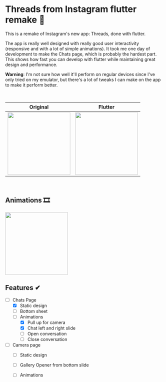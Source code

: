 # Threads from Instagram flutter remake 📸

This is a remake of Instagram's new app: Threads, done with flutter.

The app is really well designed with really good user interactivity (responsive and with a lot of simple animations). It took me one day of development to make the Chats page, which is probably the hardest part. This shows how fast you can develop with flutter while maintaining great design and performance. 

**Warning**: I'm not sure how well it'll perform on regular devices since I've only tried on my emulator, but there's a lot of tweaks I can make on the app to make it perform better. 

<br>

Original             |  Flutter
:-------------------------:|:-------------------------:
<img src="https://lh3.googleusercontent.com/SN4vqCYgYeElZ1UpLhkDeX_nuhBm38duWDrbsneWFYChDBlDNbRp4XY1ahTucOdiXg=w1270-h791-rw" width="200" float="left" />|  <img src="https://i.imgur.com/ePq9n0o.png" width="200" float="right" />

<br>

## Animations 🎞

<img src="https://media.giphy.com/media/RGRoXS526Y6KcT5Jqz/giphy.gif" width="200" />

<br>

 ## Features ✔
- [ ] Chats Page
	- [x] Static design
	- [ ] Bottom sheet
	- [ ] Animations
		- [x] Pull up for camera
		- [x] Chat left and right slide
		- [ ] Open conversation
		- [ ] Close conversation
- [ ] Camera page
	- [ ] Static design
	- [ ] Gallery Opener from bottom slide
	- [ ] Animations



